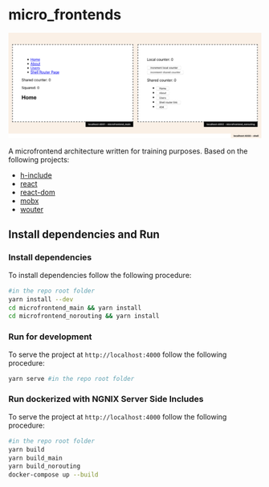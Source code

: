 # micro_frontends

![Simple main page preview](./dev_tool/screenshot.png)

A microfrontend architecture written for training purposes. Based on the following projects:

- [h-include](https://github.com/gustafnk/h-include)
- [react](https://github.com/facebook/react)
- [react-dom](https://github.com/facebook/react/tree/master/packages/react-dom)
- [mobx](https://github.com/mobxjs/mobx)
- [wouter](https://github.com/molefrog/wouter)

## Install dependencies and Run

### Install dependencies

To install dependencies follow the following procedure:

```bash
#in the repo root folder
yarn install --dev
cd microfrontend_main && yarn install
cd microfrontend_norouting && yarn install
```

### Run for development

To serve the project at `http://localhost:4000` follow the following procedure:
```bash
yarn serve #in the repo root folder
```

### Run dockerized with NGNIX Server Side Includes
To serve the project at `http://localhost:4000` follow the following procedure:
```bash
#in the repo root folder
yarn build
yarn build_main
yarn build_norouting
docker-compose up --build
```
